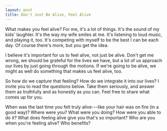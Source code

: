 ```yaml
---
layout: post
title: Don't Just Be Alive, Feel Alive
---
```


What makes you feel alive? For me, it's a lot of things. It's the sound of my kids' laughter. It's the way my wife smiles at me. It's listening to loud music, and playing it, too. It's competing with myself to be the best I can be each day. Of course there's more, but you get the idea.

I believe it's important for us to feel alive, not just be alive. Don't get me wrong, we should be grateful for the lives we have, but a lot of us approach our lives by just going through the motions. If we're going to be alive, we might as well do something that makes us feel alive, too.

So how do we capture that feeling? How do we integrate it into our lives? I invite you to read the questions below. Take them seriously, and answer them as truthfully and as honestly as you can. Feel free to share what comes up for you.

When was the last time you felt truly alive---like your hair was on fire (in a good way)? Where were you? What were you doing? How were you able to do it? What does feeling alive give you that's so important? Who are you when you're feeling alive? Who benefits?